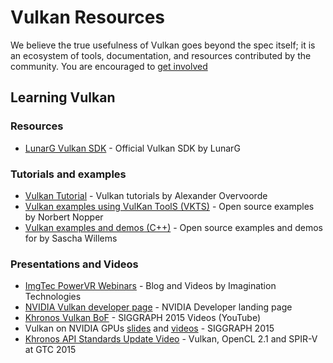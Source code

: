 # Vulkan Resources

We believe the true usefulness of Vulkan goes beyond the spec itself; it is an ecosystem of tools, documentation, and resources contributed by the community. You are encouraged to [get involved](https://github.com/KhronosGroup/)

## Learning Vulkan 

### Resources
* [LunarG Vulkan SDK](http://lunarg.com/vulkan/) - Official Vulkan SDK by LunarG

### Tutorials and examples
* [Vulkan Tutorial](http://vulkan-tutorial.com/) - Vulkan tutorials by Alexander Overvoorde
* [Vulkan examples using VulKan ToolS (VKTS)](https://github.com/McNopper/Vulkan) - Open source examples by Norbert Nopper
* [Vulkan examples and demos (C++)](https://github.com/SaschaWillems/Vulkan) - Open source examples and demos for by Sascha Willems

### Presentations and Videos
* [ImgTec PowerVR Webinars](http://blog.imgtec.com/powervr/5-new-webinars-on-the-vulkan-api) - Blog and Videos by Imagination Technologies
* [NVIDIA Vulkan developer page](https://developer.nvidia.com/Vulkan) - NVIDIA Developer landing page
* [Khronos Vulkan BoF](https://www.youtube.com/watch?v=quNsdYfWXfM&list=PLYO7XTAX41FOFvZ2beOg8y0tvuVLJLL0G&index=1) - SIGGRAPH 2015 Videos (YouTube)
* Vulkan on NVIDIA GPUs [slides](http://on-demand.gputechconf.com/siggraph/2015/presentation/SIG1501-Piers-Daniell.pdf) and [videos](http://on-demand.gputechconf.com/siggraph/2015/video/SIG501-Piers-Daniell.html) - SIGGRAPH 2015
* [Khronos API Standards Update Video](http://on-demand.gputechconf.com/gtc/2015/video/S5734.html) - Vulkan, OpenCL 2.1 and SPIR-V at GTC 2015
